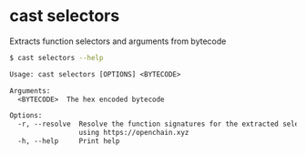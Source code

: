 # cast selectors

Extracts function selectors and arguments from bytecode

```bash
$ cast selectors --help
```

```txt
Usage: cast selectors [OPTIONS] <BYTECODE>

Arguments:
  <BYTECODE>  The hex encoded bytecode

Options:
  -r, --resolve  Resolve the function signatures for the extracted selectors
                 using https://openchain.xyz
  -h, --help     Print help
```